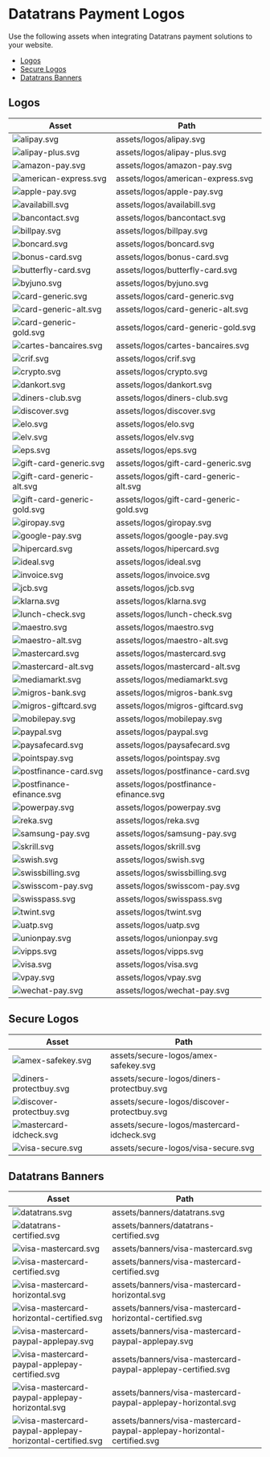 # Datatrans Payment Logos

Use the following assets when integrating Datatrans payment solutions to your
website.

- [Logos](#logos)
- [Secure Logos](#secure-logos)
- [Datatrans Banners](#datatrans-banners)

## Logos

| Asset | Path |
| ----- | ---- |
| ![alipay.svg](https://raw.githubusercontent.com/datatrans/payment-logos/master/assets/logos/alipay.svg?sanitize=true) | assets/logos/alipay.svg |
| ![alipay-plus.svg](https://raw.githubusercontent.com/datatrans/payment-logos/master/assets/logos/alipay-plus.svg?sanitize=true) | assets/logos/alipay-plus.svg |
| ![amazon-pay.svg](https://raw.githubusercontent.com/datatrans/payment-logos/master/assets/logos/amazon-pay.svg?sanitize=true) | assets/logos/amazon-pay.svg |
| ![american-express.svg](https://raw.githubusercontent.com/datatrans/payment-logos/master/assets/logos/american-express.svg?sanitize=true) | assets/logos/american-express.svg |
| ![apple-pay.svg](https://raw.githubusercontent.com/datatrans/payment-logos/master/assets/logos/apple-pay.svg?sanitize=true) | assets/logos/apple-pay.svg |
| ![availabill.svg](https://raw.githubusercontent.com/datatrans/payment-logos/master/assets/logos/availabill.svg?sanitize=true) | assets/logos/availabill.svg |
| ![bancontact.svg](https://raw.githubusercontent.com/datatrans/payment-logos/master/assets/logos/bancontact.svg?sanitize=true) | assets/logos/bancontact.svg |
| ![billpay.svg](https://raw.githubusercontent.com/datatrans/payment-logos/master/assets/logos/billpay.svg?sanitize=true) | assets/logos/billpay.svg |
| ![boncard.svg](https://raw.githubusercontent.com/datatrans/payment-logos/master/assets/logos/boncard.svg?sanitize=true) | assets/logos/boncard.svg |
| ![bonus-card.svg](https://raw.githubusercontent.com/datatrans/payment-logos/master/assets/logos/bonus-card.svg?sanitize=true) | assets/logos/bonus-card.svg |
| ![butterfly-card.svg](https://raw.githubusercontent.com/datatrans/payment-logos/master/assets/logos/butterfly-card.svg?sanitize=true) | assets/logos/butterfly-card.svg |
| ![byjuno.svg](https://raw.githubusercontent.com/datatrans/payment-logos/master/assets/logos/byjuno.svg?sanitize=true) | assets/logos/byjuno.svg |
| ![card-generic.svg](https://raw.githubusercontent.com/datatrans/payment-logos/master/assets/logos/card-generic.svg?sanitize=true) | assets/logos/card-generic.svg |
| ![card-generic-alt.svg](https://raw.githubusercontent.com/datatrans/payment-logos/master/assets/logos/card-generic-alt.svg?sanitize=true) | assets/logos/card-generic-alt.svg |
| ![card-generic-gold.svg](https://raw.githubusercontent.com/datatrans/payment-logos/master/assets/logos/card-generic-gold.svg?sanitize=true) | assets/logos/card-generic-gold.svg |
| ![cartes-bancaires.svg](https://raw.githubusercontent.com/datatrans/payment-logos/master/assets/logos/cartes-bancaires.svg?sanitize=true) | assets/logos/cartes-bancaires.svg |
| ![crif.svg](https://raw.githubusercontent.com/datatrans/payment-logos/master/assets/logos/crif.svg?sanitize=true) | assets/logos/crif.svg |
| ![crypto.svg](https://raw.githubusercontent.com/datatrans/payment-logos/master/assets/logos/crypto.svg?sanitize=true) | assets/logos/crypto.svg |
| ![dankort.svg](https://raw.githubusercontent.com/datatrans/payment-logos/master/assets/logos/dankort.svg?sanitize=true) | assets/logos/dankort.svg |
| ![diners-club.svg](https://raw.githubusercontent.com/datatrans/payment-logos/master/assets/logos/diners-club.svg?sanitize=true) | assets/logos/diners-club.svg |
| ![discover.svg](https://raw.githubusercontent.com/datatrans/payment-logos/master/assets/logos/discover.svg?sanitize=true) | assets/logos/discover.svg |
| ![elo.svg](https://raw.githubusercontent.com/datatrans/payment-logos/master/assets/logos/elo.svg?sanitize=true) | assets/logos/elo.svg |
| ![elv.svg](https://raw.githubusercontent.com/datatrans/payment-logos/master/assets/logos/elv.svg?sanitize=true) | assets/logos/elv.svg |
| ![eps.svg](https://raw.githubusercontent.com/datatrans/payment-logos/master/assets/logos/eps.svg?sanitize=true) | assets/logos/eps.svg |
| ![gift-card-generic.svg](https://raw.githubusercontent.com/datatrans/payment-logos/master/assets/logos/gift-card-generic.svg?sanitize=true) | assets/logos/gift-card-generic.svg |
| ![gift-card-generic-alt.svg](https://raw.githubusercontent.com/datatrans/payment-logos/master/assets/logos/gift-card-generic-alt.svg?sanitize=true) | assets/logos/gift-card-generic-alt.svg |
| ![gift-card-generic-gold.svg](https://raw.githubusercontent.com/datatrans/payment-logos/master/assets/logos/gift-card-generic-gold.svg?sanitize=true) | assets/logos/gift-card-generic-gold.svg |
| ![giropay.svg](https://raw.githubusercontent.com/datatrans/payment-logos/master/assets/logos/giropay.svg?sanitize=true) | assets/logos/giropay.svg |
| ![google-pay.svg](https://raw.githubusercontent.com/datatrans/payment-logos/master/assets/logos/google-pay.svg?sanitize=true) | assets/logos/google-pay.svg |
| ![hipercard.svg](https://raw.githubusercontent.com/datatrans/payment-logos/master/assets/logos/hipercard.svg?sanitize=true) | assets/logos/hipercard.svg |
| ![ideal.svg](https://raw.githubusercontent.com/datatrans/payment-logos/master/assets/logos/ideal.svg?sanitize=true) | assets/logos/ideal.svg |
| ![invoice.svg](https://raw.githubusercontent.com/datatrans/payment-logos/master/assets/logos/invoice.svg?sanitize=true) | assets/logos/invoice.svg |
| ![jcb.svg](https://raw.githubusercontent.com/datatrans/payment-logos/master/assets/logos/jcb.svg?sanitize=true) | assets/logos/jcb.svg |
| ![klarna.svg](https://raw.githubusercontent.com/datatrans/payment-logos/master/assets/logos/klarna.svg?sanitize=true) | assets/logos/klarna.svg |
| ![lunch-check.svg](https://raw.githubusercontent.com/datatrans/payment-logos/master/assets/logos/lunch-check.svg?sanitize=true) | assets/logos/lunch-check.svg |
| ![maestro.svg](https://raw.githubusercontent.com/datatrans/payment-logos/master/assets/logos/maestro.svg?sanitize=true) | assets/logos/maestro.svg |
| ![maestro-alt.svg](https://raw.githubusercontent.com/datatrans/payment-logos/master/assets/logos/maestro-alt.svg?sanitize=true) | assets/logos/maestro-alt.svg |
| ![mastercard.svg](https://raw.githubusercontent.com/datatrans/payment-logos/master/assets/logos/mastercard.svg?sanitize=true) | assets/logos/mastercard.svg |
| ![mastercard-alt.svg](https://raw.githubusercontent.com/datatrans/payment-logos/master/assets/logos/mastercard-alt.svg?sanitize=true) | assets/logos/mastercard-alt.svg |
| ![mediamarkt.svg](https://raw.githubusercontent.com/datatrans/payment-logos/master/assets/logos/mediamarkt.svg?sanitize=true) | assets/logos/mediamarkt.svg |
| ![migros-bank.svg](https://raw.githubusercontent.com/datatrans/payment-logos/master/assets/logos/migros-bank.svg?sanitize=true) | assets/logos/migros-bank.svg |
| ![migros-giftcard.svg](https://raw.githubusercontent.com/datatrans/payment-logos/master/assets/logos/migros-giftcard.svg?sanitize=true) | assets/logos/migros-giftcard.svg |
| ![mobilepay.svg](https://raw.githubusercontent.com/datatrans/payment-logos/master/assets/logos/mobilepay.svg?sanitize=true) | assets/logos/mobilepay.svg |
| ![paypal.svg](https://raw.githubusercontent.com/datatrans/payment-logos/master/assets/logos/paypal.svg?sanitize=true) | assets/logos/paypal.svg |
| ![paysafecard.svg](https://raw.githubusercontent.com/datatrans/payment-logos/master/assets/logos/paysafecard.svg?sanitize=true) | assets/logos/paysafecard.svg |
| ![pointspay.svg](https://raw.githubusercontent.com/datatrans/payment-logos/master/assets/logos/pointspay.svg?sanitize=true) | assets/logos/pointspay.svg |
| ![postfinance-card.svg](https://raw.githubusercontent.com/datatrans/payment-logos/master/assets/logos/postfinance-card.svg?sanitize=true) | assets/logos/postfinance-card.svg |
| ![postfinance-efinance.svg](https://raw.githubusercontent.com/datatrans/payment-logos/master/assets/logos/postfinance-efinance.svg?sanitize=true) | assets/logos/postfinance-efinance.svg |
| ![powerpay.svg](https://raw.githubusercontent.com/datatrans/payment-logos/master/assets/logos/powerpay.svg?sanitize=true) | assets/logos/powerpay.svg |
| ![reka.svg](https://raw.githubusercontent.com/datatrans/payment-logos/master/assets/logos/reka.svg?sanitize=true) | assets/logos/reka.svg |
| ![samsung-pay.svg](https://raw.githubusercontent.com/datatrans/payment-logos/master/assets/logos/samsung-pay.svg?sanitize=true) | assets/logos/samsung-pay.svg |
| ![skrill.svg](https://raw.githubusercontent.com/datatrans/payment-logos/master/assets/logos/skrill.svg?sanitize=true) | assets/logos/skrill.svg |
| ![swish.svg](https://raw.githubusercontent.com/datatrans/payment-logos/master/assets/logos/swish.svg?sanitize=true) | assets/logos/swish.svg |
| ![swissbilling.svg](https://raw.githubusercontent.com/datatrans/payment-logos/master/assets/logos/swissbilling.svg?sanitize=true) | assets/logos/swissbilling.svg |
| ![swisscom-pay.svg](https://raw.githubusercontent.com/datatrans/payment-logos/master/assets/logos/swisscom-pay.svg?sanitize=true) | assets/logos/swisscom-pay.svg |
| ![swisspass.svg](https://raw.githubusercontent.com/datatrans/payment-logos/master/assets/logos/swisspass.svg?sanitize=true) | assets/logos/swisspass.svg |
| ![twint.svg](https://raw.githubusercontent.com/datatrans/payment-logos/master/assets/logos/twint.svg?sanitize=true) | assets/logos/twint.svg |
| ![uatp.svg](https://raw.githubusercontent.com/datatrans/payment-logos/master/assets/logos/uatp.svg?sanitize=true) | assets/logos/uatp.svg |
| ![unionpay.svg](https://raw.githubusercontent.com/datatrans/payment-logos/master/assets/logos/unionpay.svg?sanitize=true) | assets/logos/unionpay.svg |
| ![vipps.svg](https://raw.githubusercontent.com/datatrans/payment-logos/master/assets/logos/vipps.svg?sanitize=true) | assets/logos/vipps.svg |
| ![visa.svg](https://raw.githubusercontent.com/datatrans/payment-logos/master/assets/logos/visa.svg?sanitize=true) | assets/logos/visa.svg |
| ![vpay.svg](https://raw.githubusercontent.com/datatrans/payment-logos/master/assets/logos/vpay.svg?sanitize=true) | assets/logos/vpay.svg |
| ![wechat-pay.svg](https://raw.githubusercontent.com/datatrans/payment-logos/master/assets/logos/wechat-pay.svg?sanitize=true) | assets/logos/wechat-pay.svg |


## Secure Logos

| Asset | Path |
| ----- | ---- |
| ![amex-safekey.svg](https://raw.githubusercontent.com/datatrans/payment-logos/master/assets/secure-logos/amex-safekey.svg?sanitize=true) | assets/secure-logos/amex-safekey.svg |
| ![diners-protectbuy.svg](https://raw.githubusercontent.com/datatrans/payment-logos/master/assets/secure-logos/diners-protectbuy.svg?sanitize=true) | assets/secure-logos/diners-protectbuy.svg |
| ![discover-protectbuy.svg](https://raw.githubusercontent.com/datatrans/payment-logos/master/assets/secure-logos/discover-protectbuy.svg?sanitize=true) | assets/secure-logos/discover-protectbuy.svg |
| ![mastercard-idcheck.svg](https://raw.githubusercontent.com/datatrans/payment-logos/master/assets/secure-logos/mastercard-idcheck.svg?sanitize=true) | assets/secure-logos/mastercard-idcheck.svg |
| ![visa-secure.svg](https://raw.githubusercontent.com/datatrans/payment-logos/master/assets/secure-logos/visa-secure.svg?sanitize=true) | assets/secure-logos/visa-secure.svg |


## Datatrans Banners

| Asset | Path |
| ----- | ---- |
| ![datatrans.svg](https://raw.githubusercontent.com/datatrans/payment-logos/master/assets/banners/datatrans.svg?sanitize=true) | assets/banners/datatrans.svg |
| ![datatrans-certified.svg](https://raw.githubusercontent.com/datatrans/payment-logos/master/assets/banners/datatrans-certified.svg?sanitize=true) | assets/banners/datatrans-certified.svg |
| ![visa-mastercard.svg](https://raw.githubusercontent.com/datatrans/payment-logos/master/assets/banners/visa-mastercard.svg?sanitize=true) | assets/banners/visa-mastercard.svg |
| ![visa-mastercard-certified.svg](https://raw.githubusercontent.com/datatrans/payment-logos/master/assets/banners/visa-mastercard-certified.svg?sanitize=true) | assets/banners/visa-mastercard-certified.svg |
| ![visa-mastercard-horizontal.svg](https://raw.githubusercontent.com/datatrans/payment-logos/master/assets/banners/visa-mastercard-horizontal.svg?sanitize=true) | assets/banners/visa-mastercard-horizontal.svg |
| ![visa-mastercard-horizontal-certified.svg](https://raw.githubusercontent.com/datatrans/payment-logos/master/assets/banners/visa-mastercard-horizontal-certified.svg?sanitize=true) | assets/banners/visa-mastercard-horizontal-certified.svg |
| ![visa-mastercard-paypal-applepay.svg](https://raw.githubusercontent.com/datatrans/payment-logos/master/assets/banners/visa-mastercard-paypal-applepay.svg?sanitize=true) | assets/banners/visa-mastercard-paypal-applepay.svg |
| ![visa-mastercard-paypal-applepay-certified.svg](https://raw.githubusercontent.com/datatrans/payment-logos/master/assets/banners/visa-mastercard-paypal-applepay-certified.svg?sanitize=true) | assets/banners/visa-mastercard-paypal-applepay-certified.svg |
| ![visa-mastercard-paypal-applepay-horizontal.svg](https://raw.githubusercontent.com/datatrans/payment-logos/master/assets/banners/visa-mastercard-paypal-applepay-horizontal.svg?sanitize=true) | assets/banners/visa-mastercard-paypal-applepay-horizontal.svg |
| ![visa-mastercard-paypal-applepay-horizontal-certified.svg](https://raw.githubusercontent.com/datatrans/payment-logos/master/assets/banners/visa-mastercard-paypal-applepay-horizontal-certified.svg?sanitize=true) | assets/banners/visa-mastercard-paypal-applepay-horizontal-certified.svg |


